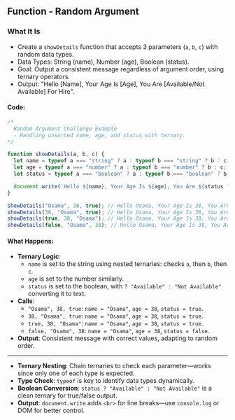 
## Function - Random Argument 

### What It Is
- Create a `showDetails` function that accepts 3 parameters (`a`, `b`, `c`) with random data types.
- Data Types: String (name), Number (age), Boolean (status).
- Goal: Output a consistent message regardless of argument order, using ternary operators.
- Output: "Hello [Name], Your Age Is [Age], You Are [Available/Not Available] For Hire".

#### Code:
```javascript
/*
  Random Argument Challenge Example
  - Handling unsorted name, age, and status with ternary.
*/

function showDetails(a, b, c) {
  let name = typeof a === "string" ? a : typeof b === "string" ? b : c;
  let age = typeof a === "number" ? a : typeof b === "number" ? b : c;
  let status = typeof a === "boolean" ? a : typeof b === "boolean" ? b : c;

  document.write(`Hello ${name}, Your Age Is ${age}, You Are ${status ? "Available" : "Not Available"} For Hire<br>`);
}

showDetails("Osama", 38, true); // Hello Osama, Your Age Is 38, You Are Available For Hire
showDetails(38, "Osama", true); // Hello Osama, Your Age Is 38, You Are Available For Hire
showDetails(true, 38, "Osama"); // Hello Osama, Your Age Is 38, You Are Available For Hire
showDetails(false, "Osama", 38); // Hello Osama, Your Age Is 38, You Are Not Available For Hire
```

#### What Happens:
- **Ternary Logic**: 
  - `name` is set to the string using nested ternaries: checks `a`, then `b`, then `c`.
  - `age` is set to the number similarly.
  - `status` is set to the boolean, with `? "Available" : "Not Available"` converting it to text.
- **Calls**: 
  - `"Osama", 38, true`: `name = "Osama"`, `age = 38`, `status = true`.
  - `38, "Osama", true`: `name = "Osama"`, `age = 38`, `status = true`.
  - `true, 38, "Osama"`: `name = "Osama"`, `age = 38`, `status = true`.
  - `false, "Osama", 38`: `name = "Osama"`, `age = 38`, `status = false`.
- **Output**: Consistent message with correct values, adapting to random order.

---


- **Ternary Nesting**: Chain ternaries to check each parameter—works since only one of each type is expected.
- **Type Check**: `typeof` is key to identify data types dynamically.
- **Boolean Conversion**: `status ? "Available" : "Not Available"` is a clean ternary for true/false output.
- **Output**: `document.write` adds `<br>` for line breaks—use `console.log` or DOM for better control.
